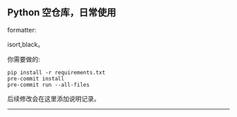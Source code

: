 ## Python 空仓库，日常使用

formatter:<br>

isort,black。<br>

你需要做的:<br>

```shell
pip install -r requirements.txt
pre-commit install
pre-commit run --all-files
```

后续修改会在这里添加说明记录。<br>

---
